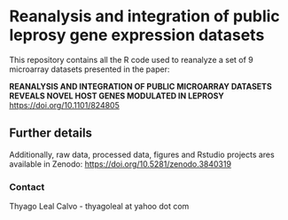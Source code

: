 # Reanalysis and integration of public leprosy gene expression datasets

This repository contains all the R code used to reanalyze a set of 9 microarray datasets presented in the paper: 

**REANALYSIS AND INTEGRATION OF PUBLIC MICROARRAY DATASETS REVEALS NOVEL HOST GENES MODULATED IN LEPROSY**
https://doi.org/10.1101/824805

## Further details

Additionally, raw data, processed data, figures and Rstudio projects ares available in Zenodo: https://doi.org/10.5281/zenodo.3840319

### Contact

Thyago Leal Calvo - thyagoleal at yahoo dot com
